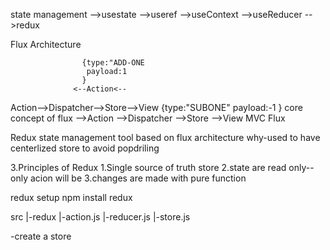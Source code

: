 state management
-->usestate
-->useref
-->useContext
-->useReducer
-->redux

Flux Architecture

                    {type:"ADD-ONE
                     payload:1
                    }
                  <--Action<--
Action-->Dispatcher-->Store-->View
                    {type:"SUBONE"
                    payload:-1
                    }
core concept of flux 
-->Action
-->Dispatcher
-->Store
-->View
MVC 
Flux

Redux
state management tool based on flux architecture
why-used to have centerlized store to avoid popdriling


3.Principles of Redux
1.Single source of truth store
2.state are read only--only acion will be 
3.changes are made with pure function

redux setup
npm install redux

src
|-redux
    |-action.js
    |-reducer.js
    |-store.js

-create a store